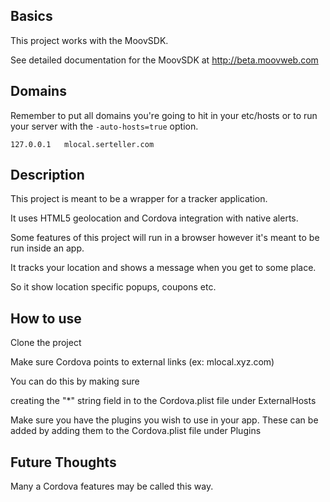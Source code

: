 ## Basics
This project works with the MoovSDK.

See detailed documentation for the MoovSDK at http://beta.moovweb.com

## Domains
Remember to put all domains you're going to hit in your etc/hosts
or to run your server with the `-auto-hosts=true` option.

    127.0.0.1 	mlocal.serteller.com

## Description

This project is meant to be a wrapper for a tracker application.

It uses HTML5 geolocation and Cordova integration with native alerts.

Some features of this project will run in a browser however it's meant to be run inside an app.

It tracks your location and shows a message when you get to some place.

So it show location specific popups, coupons etc.

## How to use

Clone the project

Make sure Cordova points to external links (ex: mlocal.xyz.com)

You can do this by making sure 

creating the "*" string field in to the Cordova.plist file under ExternalHosts 

Make sure you have the plugins you wish to use in your app.
These can be added by adding them to the Cordova.plist file under Plugins
	

## Future Thoughts

Many a Cordova features may be called this way.
